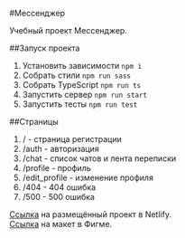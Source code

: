 #Мессенджер

Учебный проект Мессенджер.

##Запуск проекта

1. Установить зависимости `npm i`
2. Собрать стили `npm run sass`
3. Собрать TypeScript `npm run ts`
4. Запустить сервер `npm run start`
5. Запустить тесты `npm run test`

##Страницы

1. / - страница регистрации
2. /auth - авторизация
3. /chat - список чатов и лента переписки
4. /profile - профиль
5. /edit_profile - изменение профиля
6. /404 - 404 ошибка
7. /500 - 500 ошибка

[Ссылка](https://peaceful-hodgkin-c33196.netlify.app/) на размещённый проект в Netlify.  
[Ссылка](https://www.figma.com/file/hObqNtfawSoaepH31ebwXC/Chat-Biryuza?node-id=0%3A1) на макет в
Фигме.
